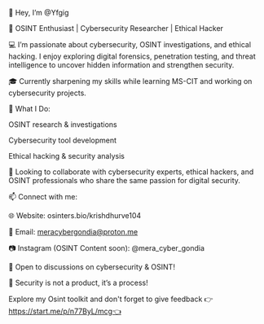 👋 Hey, I’m @Yfgig

🔎 OSINT Enthusiast | Cybersecurity Researcher | Ethical Hacker

💻 I’m passionate about cybersecurity, OSINT investigations, and ethical hacking. I enjoy exploring digital forensics, penetration testing, and threat intelligence to uncover hidden information and strengthen security.

🎓 Currently sharpening my skills while learning MS-CIT and working on cybersecurity projects.

🚀 What I Do:

 OSINT research & investigations

 Cybersecurity tool development

 Ethical hacking & security analysis


🤝 Looking to collaborate with cybersecurity experts, ethical hackers, and OSINT professionals who share the same passion for digital security.

📫 Connect with me:

🌐 Website: osinters.bio/krishdhurve104

📩 Email: meracybergondia@proton.me

📷 Instagram (OSINT Content soon): @mera_cyber_gondia

💬 Open to discussions on cybersecurity & OSINT!


🔐 Security is not a product, it’s a process!

Explore my Osint toolkit and don't forget to give feedback 
👉https://start.me/p/n77ByL/mcg👈
<!---
Yfgig/Yfgig is a ✨ special ✨ repository because its `README.md` (this file) appears on your GitHub profile.
You can click the Preview link to take a look at your changes.
--->
